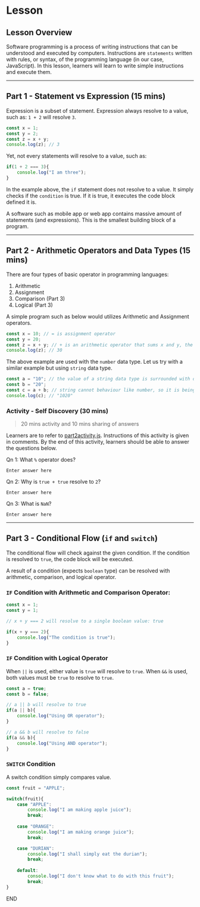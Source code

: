 # Lesson

## Lesson Overview

Software programming is a process of writing instructions that can be understood and executed by computers. Instructions are `statements` written with rules, or syntax, of the programming language (in our case, JavaScript). In this lesson, learners will learn to write simple instructions and execute them.


---

## Part 1 - Statement vs Expression (15 mins)

Expression is a subset of statement. Expression always resolve to a value, such as: `1 + 2` will resolve `3`. 

```js
const x = 1;
const y = 2;
const z = x + y;
console.log(z); // 3
```

Yet, not every statements will resolve to a value, such as:

```js
if(1 + 2 === 3){
    console.log("I am three");
}
```

In the example above, the `if` statement does not resolve to a value. It simply checks if the `condition` is true. If it is true, it executes the code block defined it is.

A software such as mobile app or web app contains massive amount of statements (and expressions). This is the smallest building block of a program.

---

## Part 2 - Arithmetic Operators and Data Types (15 mins)

There are four types of basic operator in programming languages:

1. Arithmetic 
1. Assignment
1. Comparison (Part 3)
1. Logical (Part 3)

A simple program such as below would utilizes Arithmetic and Assignment operators.

```js
const x = 10; // = is assignment operator
const y = 20; 
const z = x + y; // + is an arithmetic operator that sums x and y, the resolved value is assigned to z with = operator.
console.log(z); // 30
```

The above example are used with the `number` data type. Let us try with a similar example but using `string` data type.

```js
const a = "10"; // the value of a string data type is surrounded with double quote (").
const b = "20";
const c = a + b; // string cannot behaviour like number, so it is being concatenated.
console.log(c); // "1020"
```

### Activity - Self Discovery (30 mins)

> 20 mins activity and 10 mins sharing of answers

Learners are to refer to [part2activity.js](./src/lesson/part2activity.js). Instructions of this activity is given in comments. By the end of this activity, learners should be able to answer the questions below.

Qn 1: What `%` operator does?

```
Enter answer here
```

Qn 2: Why is `true + true` resolve to `2`?

```
Enter answer here
```

Qn 3: What is `NaN`?

```
Enter answer here
```

---

## Part 3 - Conditional Flow (`if` and `switch`)

The conditional flow will check against the given condition. If the condition is resolved to `true`, the code block will be executed. 

A result of a condition (expects `boolean` type) can be resolved with arithmetic, comparison, and logical operator.

### `IF` Condition with Arithmetic and Comparison Operator:
```js
const x = 1;
const y = 1;

// x + y === 2 will resolve to a single boolean value: true

if(x + y === 2){
    console.log("The condition is true");
}
```

### `IF` Condition with Logical Operator

When `||` is used, either value is `true` will resolve to `true`.
When `&&` is used, both values must be `true` to resolve to `true`.

```js
const a = true;
const b = false;

// a || b will resolve to true
if(a || b){
    console.log("Using OR operator");
}

// a && b will resolve to false
if(a && b){
    console.log("Using AND operator");
}
```

### `SWITCH` Condition

A switch condition simply compares value. 

```js
const fruit = "APPLE";

switch(fruit){
    case "APPLE":
        console.log("I am making apple juice");
        break;
    
    case "ORANGE":
        console.log("I am making orange juice");
        break;

    case "DURIAN":
        console.log("I shall simply eat the durian");
        break;
        
    default:
        console.log("I don't know what to do with this fruit");
        break;
}

```

END